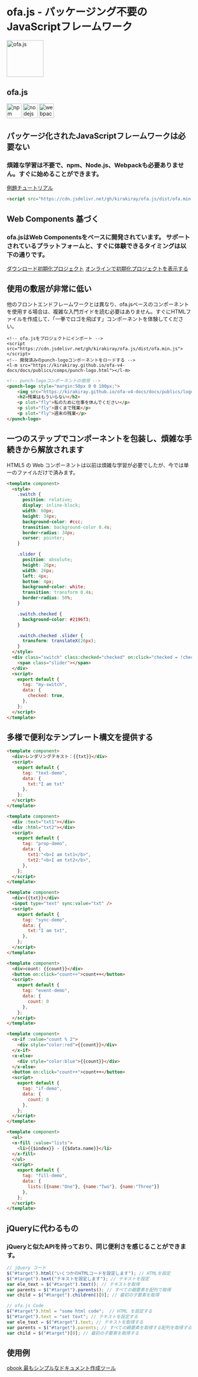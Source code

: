 # ofa.js - パッケージング不要のJavaScriptフレームワーク

<!-- desc: ofa.jsは、ユーザーインターフェイスを構築するための新しいフレームワークで、使いやすく、ビルドの手間なく直接参照できる。 npm、Node.js、webpackへの依存を捨て、jQuery時代の利便性を取り戻した。 -->

<simp-block>

<punch-logo>
    <img src="../publics/logo.svg" width="100" logo alt="ofa.js" />
    <h2>ofa.js</h2>
    <img src="../publics/npm-logo.png" slot="fly" height="40" alt="npm" />
    <img src="../publics/nodejs-logo.png" slot="fly" height="40" alt="nodejs" />
    <img src="../publics/webpack-logo.png" slot="fly" height="40" alt="webpack" />
</punch-logo>

## パッケージ化されたJavaScriptフレームワークは必要ない

### 煩雑な学習は不要で、npm、Node.js、Webpackも必要ありません。すぐに始めることができます。

[例題チュートリアル](./cases/index.md)

```html
<script src="https://cdn.jsdelivr.net/gh/kirakiray/ofa.js/dist/ofa.min.js"></script>
```

</simp-block>

<simp-block>

## Web Components 基づく

### ofa.jsはWeb Componentsをベースに開発されています。 サポートされているプラットフォームと、すぐに体験できるタイミングは以下の通りです。

<support-platforms></support-platforms>

<a href="../publics/download/ofajs-start.zip" target="_blank">ダウンロード初期化プロジェクト</a>
<a href="../publics/download/ofajs-start/index.html" target="_blank">オンラインで初期化プロジェクトを表示する</a>

</simp-block>

<simp-block>

## 使用の敷居が非常に低い

他のフロントエンドフレームワークとは異なり、ofa.jsベースのコンポーネントを使用する場合は、複雑な入門ガイドを読む必要はありません。すぐにHTMLファイルを作成して、「一拳でロゴを飛ばす」コンポーネントを体験してください。

<html-viewer style="width:100%;">

```
<!-- ofa.jsをプロジェクトにインポート -->
<script src="https://cdn.jsdelivr.net/gh/kirakiray/ofa.js/dist/ofa.min.js"></script>
<!-- 開発済みのpunch-logoコンポーネントをロードする -->
<l-m src="https://kirakiray.github.io/ofa-v4-docs/docs/publics/comps/punch-logo.html"></l-m>
```

```html
<!-- punch-logoコンポーネントの使用 -->
<punch-logo style="margin:50px 0 0 100px;">
    <img src="https://kirakiray.github.io/ofa-v4-docs/docs/publics/logo.svg" logo height="90" />
    <h2>残業はもういらない</h2>
    <p slot="fly">私のために仕事を休んでください</p>
    <p slot="fly">遅くまで残業</p>
    <p slot="fly">週末の残業</p>
</punch-logo>
```

</html-viewer>

</simp-block>

<simp-block>

## 一つのステップでコンポーネントを包装し、煩雑な手続きから解放されます

HTML5 の Web コンポーネントは以前は煩雑な学習が必要でしたが、今では単一のファイルだけで済みます。

<comp-viewer comp-name="my-switch" max-height="500" style="width:100%;">

```html
<template component>
  <style>
    .switch {
      position: relative;
      display: inline-block;
      width: 60px;
      height: 34px;
      background-color: #ccc;
      transition: background-color 0.4s;
      border-radius: 34px;
      cursor: pointer;
    }

    .slider {
      position: absolute;
      height: 26px;
      width: 26px;
      left: 4px;
      bottom: 4px;
      background-color: white;
      transition: transform 0.4s;
      border-radius: 50%;
    }

    .switch.checked {
      background-color: #2196f3;
    }

    .switch.checked .slider {
      transform: translateX(26px);
    }
  </style>
  <div class="switch" class:checked="checked" on:click="checked = !checked">
    <span class="slider"></span>
  </div>
  <script>
    export default {
      tag: "my-switch",
      data: {
        checked: true,
      },
    };
  </script>
</template>
```

</comp-viewer>

</simp-block>


<simp-block>

## 多様で便利なテンプレート構文を提供する

<case-switch>

<comp-viewer switch-name="Render Text" comp-name="text-demo" max-height="500" style="width:100%;">

```html
<template component>
  <div>レンダリングテキスト：{{txt}}</div>
  <script>
    export default {
      tag: "text-demo",
      data: {
        txt:"I am txt"
      },
    };
  </script>
</template>
```

</comp-viewer>

<comp-viewer switch-name="Set Properties" comp-name="prop-demo" max-height="500" style="width:100%;">

```html
<template component>
  <div :text="txt1"></div>
  <div :html="txt2"></div>
  <script>
    export default {
      tag: "prop-demo",
      data: {
        txt1:"<b>I am txt1</b>",
        txt2:"<b>I am txt2</b>",
      },
    };
  </script>
</template>
```

</comp-viewer>


<comp-viewer switch-name="Sync Data" comp-name="sync-demo" max-height="500" style="width:100%;">

```html
<template component>
  <div>{{txt}}</div>
  <input type="text" sync:value="txt" />
  <script>
    export default {
      tag: "sync-demo",
      data: {
        txt:"I am txt",
      },
    };
  </script>
</template>
```

</comp-viewer>

<comp-viewer switch-name="Bind Event" comp-name="event-demo" max-height="500" style="width:100%;">

```html
<template component>
  <div>count: {{count}}</div>
  <button on:click="count++">count++</button>
  <script>
    export default {
      tag: "event-demo",
      data: {
        count: 0
      },
    };
  </script>
</template>
```

</comp-viewer>

<comp-viewer switch-name="Use If" comp-name="if-demo" max-height="500" style="width:100%;">

```html
<template component>
  <x-if :value="count % 2">
    <div style="color:red">{{count}}</div>
  </x-if>
  <x-else>
    <div style="color:blue">{{count}}</div>
  </x-else>
  <button on:click="count++">count++</button>
  <script>
    export default {
      tag: "if-demo",
      data: {
        count: 0
      },
    };
  </script>
</template>
```

</comp-viewer>


<comp-viewer switch-name="Use Fill" comp-name="fill-demo" max-height="500" style="width:100%;">

```html
<template component>
  <ul>
  <x-fill :value="lists">
    <li>{{$index}} - {{$data.name}}</li>
  </x-fill>
  </ul>
  <script>
    export default {
      tag: "fill-demo",
      data: {
        lists:[{name:"One"}, {name:"Two"}, {name:"Three"}]
      },
    };
  </script>
</template>
```

</comp-viewer>

</case-switch>

</simp-block>

<simp-block>

## jQueryに代わるもの

### jQueryと似たAPIを持っており、同じ便利さを感じることができます。

<split-code>

```javascript
// jQuery コード
$("#target").html("いくつかのHTMLコードを設定します"); // HTMLを設定
$("#target").text("テキストを設定します"); // テキストを設定
var ele_text = $("#target").text(); // テキストを取得
var parents = $("#target").parents(); // すべての親要素を配列で取得
var child = $("#target").children()[0]; // 最初の子要素を取得
```

```javascript
// ofa.js Code
$("#target").html = "some html code";  // HTML を設定する
$("#target").text = "set text"; // テキストを設定する
var ele_text = $("#target").text; // テキストを取得する
var parents = $("#target").parents; // すべての親要素を取得する配列を取得する
var child = $("#target")[0]; // 最初の子要素を取得する
```

</split-code>

</simp-block>

<simp-block>

## 使用例

<a href="https://obook.ofajs.com/">obook 最もシンプルなドキュメント作成ツール</a>

</simp-block>

<l-m src="https://cdn.jsdelivr.net/npm/obook/blocks/simp-block.html"></l-m>
<l-m src="../publics/comps/punch-logo.html"></l-m>
<l-m src="../publics/comps/support-platforms.html"></l-m>
<l-m src="../publics/comps/case-switch.html"></l-m>
<l-m src="../publics/comps/split-code.html"></l-m>